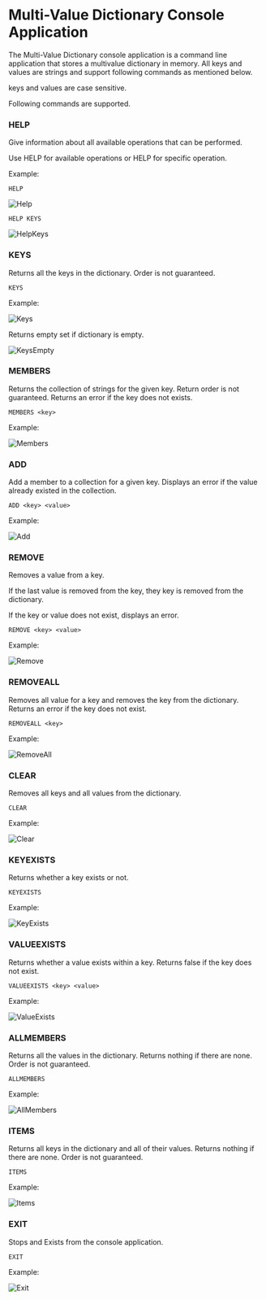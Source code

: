 
# Multi-Value Dictionary Console Application
The Multi-Value Dictionary console application is a command line application that stores a multivalue dictionary in memory. 
All keys and values are strings and support following commands as mentioned below. 

keys and values are case sensitive.

Following commands are supported.

### HELP

Give information about all available operations that can be performed.

Use HELP for available operations or HELP <operation> for specific operation.

Example:

```
HELP
```

![Help](./images/Help.png)

```
HELP KEYS
```

![HelpKeys](./images/HelpKeys.png)

### KEYS
Returns all the keys in the dictionary.  Order is not guaranteed.

```
KEYS
```
  
Example:

![Keys](./images/Keys.png)

Returns empty set if dictionary is empty.

![KeysEmpty](./images/KeysEmpty.png)

### MEMBERS
Returns the collection of strings for the given key.  Return order is not guaranteed.  Returns an error if the key does not exists.

 ```
 MEMBERS <key>
 ```
 
Example:

![Members](./images/Members.JPG)

### ADD
Add a member to a collection for a given key. Displays an error if the value already existed in the collection. 
  
```  
ADD <key> <value>
```

Example:

![Add](./images/Add.png)


### REMOVE
Removes a value from a key. 

If the last value is removed from the key, they key is removed from the dictionary.

If the key or value does not exist, displays an error. 

```
REMOVE <key> <value>
```
 
Example:

![Remove](./images/Remove.jpg)
  
### REMOVEALL
Removes all value for a key and removes the key from the dictionary. 
Returns an error if the key does not exist.

```
REMOVEALL <key>
```
Example:

![RemoveAll](./images/RemoveAll.jpg)

### CLEAR
Removes all keys and all values from the dictionary.

```
CLEAR
```

Example:

![Clear](./images/Clear.jpg)

### KEYEXISTS
Returns whether a key exists or not. 
  
```
KEYEXISTS
```
Example:

![KeyExists](./images/KeyExists.jpg)
  
### VALUEEXISTS
Returns whether a value exists within a key.
Returns false if the key does not exist.
  
```
VALUEEXISTS <key> <value>
```

Example:

![ValueExists](./images/ValueExists.jpg)

### ALLMEMBERS
Returns all the values in the dictionary.  Returns nothing if there are none. Order is not guaranteed.
  
```
ALLMEMBERS
```

Example:

![AllMembers](./images/AllMembers.jpg)

### ITEMS
Returns all keys in the dictionary and all of their values.  Returns nothing if there are none.  Order is not guaranteed.
  

```
ITEMS
```

Example:

![Items](./images/Items.jpg)


### EXIT
Stops and Exists from the console application.

```
EXIT
```

Example:

![Exit](./images/Exit.jpg)



  